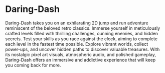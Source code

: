 # Daring-Dash

Daring-Dash takes you on an exhilarating 2D jump and run adventure reminiscent of the beloved retro classics. Immerse yourself in meticulously crafted levels filled with thrilling challenges, cunning enemies, and hidden secrets. Test your skills as you race against the clock, aiming to complete each level in the fastest time possible. Explore vibrant worlds, collect power-ups, and uncover hidden paths to discover valuable treasures. With its nostalgic pixel art visuals, atmospheric audio, and polished gameplay, Daring-Dash offers an immersive and addictive experience that will keep you coming back for more.
